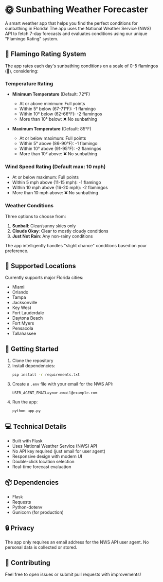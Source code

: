 # 🌞 Sunbathing Weather Forecaster

A smart weather app that helps you find the perfect conditions for sunbathing in Florida! The app uses the National Weather Service (NWS) API to fetch 7-day forecasts and evaluates conditions using our unique "Flamingo Rating" system.

## 🦩 Flamingo Rating System

The app rates each day's sunbathing conditions on a scale of 0-5 flamingos (🦩), considering:

### Temperature Rating
- **Minimum Temperature** (Default: 72°F)
  - At or above minimum: Full points
  - Within 5° below (67-71°F): -1 flamingo
  - Within 10° below (62-66°F): -2 flamingos
  - More than 10° below: ❌ No sunbathing

- **Maximum Temperature** (Default: 85°F)
  - At or below maximum: Full points
  - Within 5° above (86-90°F): -1 flamingo
  - Within 10° above (91-95°F): -2 flamingos
  - More than 10° above: ❌ No sunbathing

### Wind Speed Rating (Default max: 10 mph)
- At or below maximum: Full points
- Within 5 mph above (11-15 mph): -1 flamingo
- Within 10 mph above (16-20 mph): -2 flamingos
- More than 10 mph above: ❌ No sunbathing

### Weather Conditions
Three options to choose from:
1. **Sunball**: Clear/sunny skies only
2. **Clouds Okay**: Clear to mostly cloudy conditions
3. **Just Not Rain**: Any non-rainy conditions

The app intelligently handles "slight chance" conditions based on your preference.

## 🌴 Supported Locations

Currently supports major Florida cities:
- Miami
- Orlando
- Tampa
- Jacksonville
- Key West
- Fort Lauderdale
- Daytona Beach
- Fort Myers
- Pensacola
- Tallahassee

## 🚀 Getting Started

1. Clone the repository
2. Install dependencies:
   ```bash
   pip install -r requirements.txt
   ```
3. Create a `.env` file with your email for the NWS API:
   ```
   USER_AGENT_EMAIL=your.email@example.com
   ```
4. Run the app:
   ```bash
   python app.py
   ```

## 💻 Technical Details

- Built with Flask
- Uses National Weather Service (NWS) API
- No API key required (just email for user agent)
- Responsive design with modern UI
- Double-click location selection
- Real-time forecast evaluation

## 📦 Dependencies

- Flask
- Requests
- Python-dotenv
- Gunicorn (for production)

## 🔒 Privacy

The app only requires an email address for the NWS API user agent. No personal data is collected or stored.

## 🤝 Contributing

Feel free to open issues or submit pull requests with improvements!
